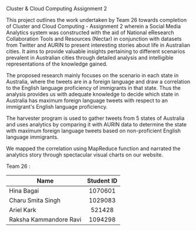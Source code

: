 Cluster & Cloud Computing Assignment 2


This project outlines the work undertaken by Team 26 towards completion of Cluster and Cloud Computing - Assignment 2 wherein a Social Media Analytics system was constructed with the aid of National eResearch Collaboration Tools and Resources (Nectar) in conjunction with datasets from Twitter and AURIN to present interesting stories about life in Australian cities. It aims to provide valuable insights pertaining to different scenarios prevalent in Australian cities through detailed analysis and intelligible representations of the knowledge gained.

The proposed research mainly focuses on the scenario in each state in Australia, where the tweets are in a foreign language and draw a correlation to the English language proficiency of immigrants in that state. Thus the analysis provides us with adequate knowledge to decide which state in Australia has maximum foreign language tweets with respect to an immigrant's English language proficiency.

The harvester program is used to gather tweets from 5 states of Australia and uses analytics by comparing it with AURIN data to determine the state with maximum foreign language tweets based on non-proficient English language immigrants.

We mapped the correlation using MapReduce function and narrated the analytics story through spectacular visual charts on our website.

Team 26 :

| Name     | Student ID             |
| ------------- |:-------------:|
| Hina Bagai    | 1070601 |
| Charu Smita Singh      | 1029083      |
| Ariel Kark | 521428      |
| Raksha Kammandore Ravi | 1094298      |
